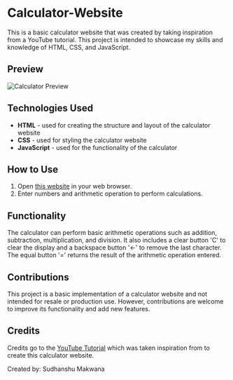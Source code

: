 # Calculator-Website
This is a basic calculator website that was created by taking inspiration from a YouTube tutorial. This project is intended to showcase my skills and knowledge of HTML, CSS, and JavaScript.

Preview
-------

![Calculator Preview](https://i.imgur.com/XdGhc6x.png)

Technologies Used
-----------------

*   **HTML** - used for creating the structure and layout of the calculator website
*   **CSS** - used for styling the calculator website
*   **JavaScript** - used for the functionality of the calculator

How to Use
----------

1.  Open [this website](https://sudhz.github.io/Calculator-Website/) in your web browser.
2.  Enter numbers and arithmetic operation to perform calculations.

Functionality
-------------

The calculator can perform basic arithmetic operations such as addition, subtraction, multiplication, and division. It also includes a clear button 'C' to clear the display and a backspace button '←' to remove the last character. The equal button '=' returns the result of the arithmetic operation entered.

Contributions
-------------

This project is a basic implementation of a calculator website and not intended for resale or production use. However, contributions are welcome to improve its functionality and add new features.

Credits
-------

Credits go to the [YouTube Tutorial](https://youtu.be/QS6Y0ezhyCs) which was taken inspiration from to create this calculator website.

Created by: Sudhanshu Makwana
